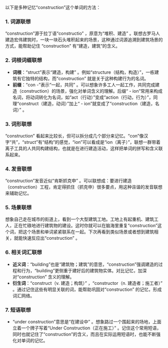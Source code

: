 以下是多种记忆“construction”这个单词的方法：

### 1. 词源联想
“construction”源于拉丁语“constructio” ，原意为“堆积、建造” 。联想古罗马人建造宏伟建筑时，一块一块石头堆积起来的场景，这种通过词源追溯到建筑场景的方式，能帮助记住 “construction” 有“建造，建筑”的含义。

### 2. 词根词缀联想
 - **词根**：“struct”表示“建造，构建” 。例如“structure（结构，构造）”，一栋建筑有它独特的结构，而“construction” 就是关于这种构建行为的名词。
 - **前缀**：“con -”表示“一起，共同” 。可以想象许多工人一起工作，共同完成建造（construction）的场景，强化对单词含义的理解。后缀“ - ion”常用来构成名词，将动词转化为名词，如“act（行动）”变成“action（行动，行为）”，同理“construct（建造，动词）”加上“ - ion”就变成了“construction（建造，名词）” 。

### 3. 词形联想
“construction” 看起来比较长，但可以拆分成几个部分来记忆。“con”像汉字“共”，“struct”有“结构”的感觉，“ion”可以看成是“ion（离子）”，联想一群带着离子工具的人共同构建结构，也就是在进行建造活动，这样把单词的拼写和含义联系起来。

### 4. 发音联想
“construction”发音近似“肯斯抓克申” 。可以联想成：要进行建造（construction）工程，肯定得抓住（抓克申）很多要点，用这种诙谐的发音联想来辅助记忆。

### 5. 场景联想
想象自己走在城市的街道上，看到一个大型建筑工地。工地上有起重机、建筑工人，正在忙碌地进行建筑物的建设。这时你就可以在脑海里重复“construction”这个词，把这个场景和单词紧紧联系在一起。下次再看到类似场景或者想到建筑相关，就能快速反应出“construction” 。

### 6. 相关词汇联想
 - **近义词**：“building”也是“建筑物；建筑”的意思，“construction”强调建造的过程和行为，“building”更侧重于建好后的建筑物实体。对比记忆，加深对“construction” 含义的理解。
 - **衍生词**：“construct（v. 建造；构筑）” ，“constructor（n. 建造者；施工者）” 。通过记住这些有明显关联的词，能帮助巩固对“construction” 的记忆，形成词汇网络。

### 7. 短语联想
 - “under construction”意思是“在建设中” 。想象路过一个围起来的场地，上面立着一个牌子写着“Under Construction（正在施工）” 。记住这个常用短语，同时也就记住了“construction”的含义，而且在实际运用短语时，也能不断强化对单词的记忆。 
